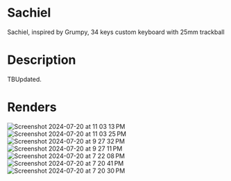 # Sachiel
Sachiel, inspired by Grumpy, 34 keys custom keyboard with 25mm trackball

# Description
TBUpdated.

# Renders

![Screenshot 2024-07-20 at 11 03 13 PM](https://github.com/user-attachments/assets/634b189f-108c-491e-8829-65602cd2ca75)
![Screenshot 2024-07-20 at 11 03 25 PM](https://github.com/user-attachments/assets/b05db8b7-a0e7-486b-960e-aa2861589a36)
![Screenshot 2024-07-20 at 9 27 32 PM](https://github.com/user-attachments/assets/e133a029-b197-46fb-83fd-816b0a2ba65a)
![Screenshot 2024-07-20 at 9 27 11 PM](https://github.com/user-attachments/assets/23903ed7-7c62-4346-adc3-6fe40e0a91bd)
![Screenshot 2024-07-20 at 7 22 08 PM](https://github.com/user-attachments/assets/49e0ded1-355d-403b-abcc-b6c670011719)
![Screenshot 2024-07-20 at 7 20 41 PM](https://github.com/user-attachments/assets/0b909741-2063-4ba1-8130-84e16060b183)
![Screenshot 2024-07-20 at 7 20 30 PM](https://github.com/user-attachments/assets/e87c3f66-4f05-407d-88fd-e3ecf8c579df)
